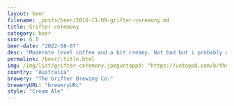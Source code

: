 ```yaml
---
layout: beer
filename: _posts/beer/2016-11-09-grifter-ceremony.md
title: Grifter ceremony
category: beer
score: 6.5
beer-date: "2022-08-07"
desc: "Moderate level coffee and a bit creamy. Not bad but i probably wouldn’t go back"
permalink: /beer/:title.html
img: /img/list/grifter-ceremony.jpeguntappd: "https://untappd.com/b/the-grifter-brewing-co--ceremony/2416037"
country: "Australia"
brewery: "The Grifter Brewing Co."
breweryURL: "breweryURL"
style: "Cream Ale"
---
```

